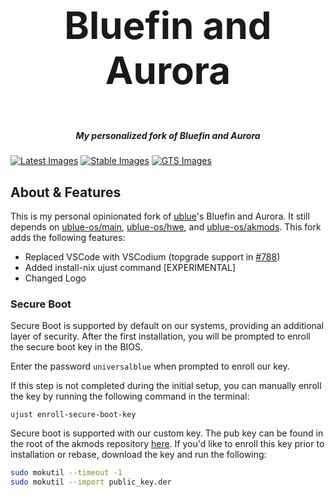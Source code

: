 <h3 align="center" style="font-size:60px;">Bluefin and Aurora</h3>
<h5 align="center">My personalized fork of Bluefin and Aurora</h5>

[![Latest Images](https://github.com/apoordev/bluefin/actions/workflows/build-image-latest.yml/badge.svg)](https://github.com/apoordev/bluefin/actions/workflows/build-image-latest.yml) [![Stable Images](https://github.com/apoordev/bluefin/actions/workflows/build-image-stable.yml/badge.svg)](https://github.com/APoorDev/bluefin/actions/workflows/build-image-stable.yml) [![GTS Images](https://github.com/apoordev/bluefin/actions/workflows/build-image-gts.yml/badge.svg)](https://github.com/APoorDev/bluefin/actions/workflows/build-image-gts.yml) 

## About & Features

This is my personal opinionated fork of [ublue](https://universal-blue.org/)'s Bluefin and Aurora. It still depends on [ublue-os/main](https://github.com/ublue-os/main), [ublue-os/hwe](https://github.com/ublue-os/hwe), and [ublue-os/akmods](https://github.com/ublue-os/akmods). This fork adds the following features:

- Replaced VSCode with VSCodium (topgrade support in [#788](https://github.com/topgrade-rs/topgrade/pull/788))
- Added install-nix ujust command [EXPERIMENTAL]
- Changed Logo

### Secure Boot

Secure Boot is supported by default on our systems, providing an additional layer of security. After the first installation, you will be prompted to enroll the secure boot key in the BIOS.

Enter the password `universalblue`
when prompted to enroll our key.

If this step is not completed during the initial setup, you can manually enroll the key by running the following command in the terminal:

`
ujust enroll-secure-boot-key
`

Secure boot is supported with our custom key. The pub key can be found in the root of the akmods repository [here](https://github.com/ublue-os/akmods/raw/main/certs/public_key.der).
If you'd like to enroll this key prior to installation or rebase, download the key and run the following:

```bash
sudo mokutil --timeout -1
sudo mokutil --import public_key.der
